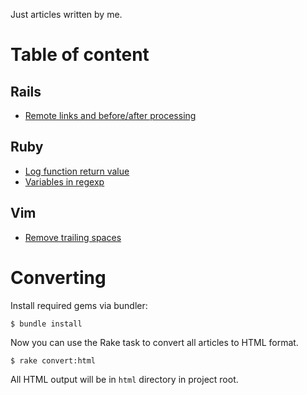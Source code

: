 Just articles written by me.

# Table of content

## Rails

* [Remote links and before/after processing](https://github.com/shir/articles/blob/master/markdown/rails/remote-before-events.md)

## Ruby

* [Log function return value](https://github.com/shir/articles/blob/master/markdown/ruby/log-return-value.md)
* [Variables in regexp](https://github.com/shir/articles/blob/master/markdown/ruby/variables-in-regexp.md)

## Vim

* [Remove trailing spaces](https://github.com/shir/articles/blob/master/markdown/vim/remove-trailling-spaces.md)

# Converting

Install required gems via bundler:

    $ bundle install

Now you can use the Rake task to convert all articles to HTML format.

    $ rake convert:html

All HTML output will be in `html` directory in project root.
